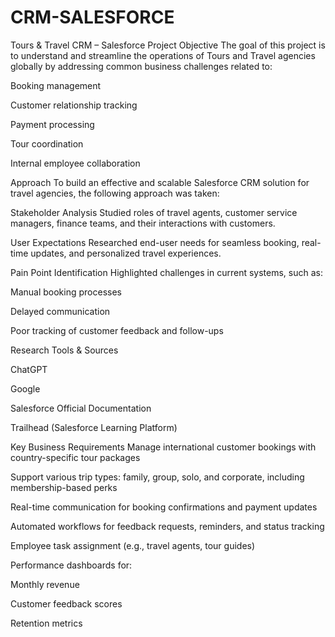 # CRM-SALESFORCE
Tours & Travel CRM – Salesforce Project
Objective
The goal of this project is to understand and streamline the operations of Tours and Travel agencies globally by addressing common business challenges related to:

Booking management

Customer relationship tracking

Payment processing

Tour coordination

Internal employee collaboration

Approach
To build an effective and scalable Salesforce CRM solution for travel agencies, the following approach was taken:

Stakeholder Analysis
Studied roles of travel agents, customer service managers, finance teams, and their interactions with customers.

User Expectations
Researched end-user needs for seamless booking, real-time updates, and personalized travel experiences.

Pain Point Identification
Highlighted challenges in current systems, such as:

Manual booking processes

Delayed communication

Poor tracking of customer feedback and follow-ups

Research Tools & Sources

ChatGPT

Google

Salesforce Official Documentation

Trailhead (Salesforce Learning Platform)

Key Business Requirements
Manage international customer bookings with country-specific tour packages

Support various trip types: family, group, solo, and corporate, including membership-based perks

Real-time communication for booking confirmations and payment updates

Automated workflows for feedback requests, reminders, and status tracking

Employee task assignment (e.g., travel agents, tour guides)

Performance dashboards for:

Monthly revenue

Customer feedback scores

Retention metrics

